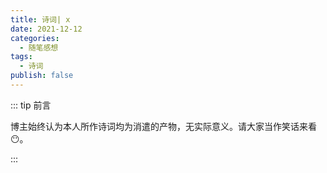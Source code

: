 ```yaml
---
title: 诗词| x
date: 2021-12-12
categories: 
  - 随笔感想
tags: 
  - 诗词
publish: false
---
```


::: tip 前言

 博主始终认为本人所作诗词均为消遣的产物，无实际意义。请大家当作笑话来看😶。

:::

<script setup> 
    import poem from '../../.vitepress/components/poem.vue' 
</script>

<poem t="《长久意·江南女》" :p="['楼台书画落日影，烟雨缥缈附虫鸣','苦饮人间青山酒，花易韶光醉春风','一抹山水长轴绿，青苔古道漫灯吟','执伞信步扶柔眉，明月羞遮满星辰','花颜黛发回眸笑，香凝雨歇人暂行','欲将纤手弄云月，复竖萧笛柳作声','水墨泪浓不成句，倾耳羡闻曲中情','何怨春风晚逢君，一枝红豆寄故人' ]"/>

